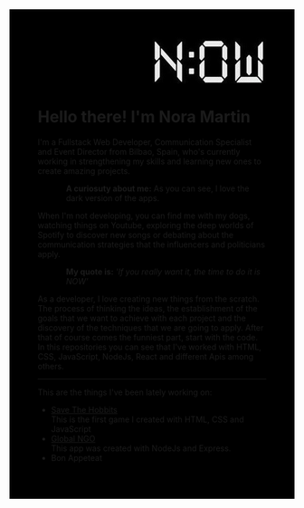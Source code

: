 
<div style='background-color:black; padding: 50px 50px 50px'>

<img src="./images/only-NOW.jpg" style='margin: 0px  0 0px 50%'>

# Hello there! I'm Nora Martin

I'm a Fullstack Web Developer, Communication Specialist and Event Director from Bilbao, Spain, who's currently working in strengthening my skills and learning new ones to create amazing projects.
<div style='margin-left: 50px'>

**A curiosuty about me:** As you can see, I love the dark version of the apps.

</div>

When I'm not developing, you can find me with my dogs, watching things on Youtube, exploring the deep worlds of Spotify to discover new songs or debating about the communication strategies that the influencers and politicians apply.

<div style='margin-left: 50px'>

**My quote is:** *'If you really want it, the time to do it is NOW'*

</div>

As a developer, I love creating new things from the scratch. The process of thinking the ideas, the establishment of the goals that we want to achieve with each project and the discovery of the techniques that we are going to apply. After that of course comes the funniest part, start with the code. In this repositories you can see that I've worked with HTML, CSS, JavaScript, NodeJs, React and different Apis among others.

<hr>
This are the things I've been lately working on:
<ul>
    <li><a href="https://github.com/Noramartiin/SAVE-THE-HOBBITS"> Save The Hobbits</a><br/>This is the first game I created with HTML, CSS and JavaScript</li>
    <li><a href="https://github.com/Noramartiin/globalngo"> Global NGO</a><br/>This app was created with NodeJs and Express.</li>
    <li>Bon Appeteat</li>
</ul>


</div>